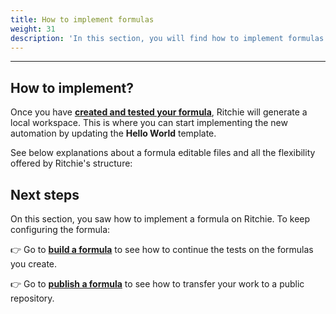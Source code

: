 ```yaml
---
title: How to implement formulas
weight: 31
description: 'In this section, you will find how to implement formulas on Ritchie.'
---
```


---

## How to implement?

Once you have [**created and tested your formula**](../../../../how-to-create-formulas), Ritchie will generate a local workspace. This is where you can start implementing the new automation by updating the **Hello World** template.  
  
See below explanations about a formula editable files and all the flexibility offered by Ritchie's structure:









## Next steps

On this section, you saw how to implement a formula on Ritchie. To keep configuring the formula:

👉 Go to [**build a formula**](../../../how-to-build-formulas) to see how to continue the tests on the formulas you create.

👉 Go to [**publish a formula**](../../how-to-publish-formulas) to see how to transfer your work to a public repository.
